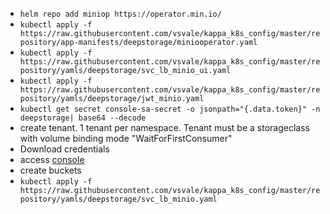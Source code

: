 - `helm repo add miniop https://operator.min.io/`
- `kubectl apply -f https://raw.githubusercontent.com/vsvale/kappa_k8s_config/master/repository/app-manifests/deepstorage/miniooperator.yaml`
- `kubectl apply -f https://raw.githubusercontent.com/vsvale/kappa_k8s_config/master/repository/yamls/deepstorage/svc_lb_minio_ui.yaml`
- `kubectl apply -f https://raw.githubusercontent.com/vsvale/kappa_k8s_config/master/repository/yamls/deepstorage/jwt_minio.yaml`
- `kubectl get secret console-sa-secret -o jsonpath="{.data.token}" -n deepstorage| base64 --decode`
- create tenant. 1 tenant per namespace. Tenant must be a storageclass with volume binding mode "WaitForFirstConsumer"
- Download credentials
- access [console](https://172.18.0.2:9443/)
- create buckets
- `kubectl apply -f https://raw.githubusercontent.com/vsvale/kappa_k8s_config/master/repository/yamls/deepstorage/svc_lb_minio.yaml`